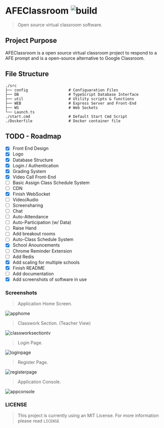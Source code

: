 # AFEClassroom ![build](https://img.shields.io/badge/build-passing-brightgreen.svg?style=flat)
> Open source virtual classroom software.

## Project Purpose
AFEClassroom is a open source virtual classroom project to respond to a AFE prompt and is a open-source alternative to Google Classroom.

## File Structure
    ./src
    ├── config                  # Configuaration Files
    ├── DB                      # TypeScript Database Interface
    ├── util                    # Utility scripts & functions
    ├── WEB                     # Express Server and Front-End
    ├── WS                      # Web Sockets
    └── Launch.ts
    ./start.cmd                 # Default Start Cmd Script
    ./Dockerfile                # Docker container file

## TODO - Roadmap
- [x] Front End Design
- [x] Logo
- [x] Database Structure
- [x] Login / Authentication
- [x] Grading System
- [x] Video Call Front-End
- [ ] Basic Assign Class Schedule System
- [ ] CDN
- [x] Finish WebSocket
- [ ] Video/Audio
- [ ] Screensharing
- [ ] Chat
- [ ] Auto-Attendance  
- [ ] Auto-Participation (w/ Data)
- [ ] Raise Hand
- [ ] Add breakout rooms
- [ ] Auto-Class Schedule System
- [x] School Anouncements 
- [ ] Chrome Reminder Extension
- [ ] Add Redis
- [x] Add scaling for multiple schools
- [x] Finish README
- [ ] Add documentation
- [x] Add screenshots of software in use

### Screenshots
> Application Home Screen.

![apphome](https://cdn.discordapp.com/attachments/811807146395828304/816458642739036160/unknown.png)

> Classwork Section. (Teacher View)

![classworksectiontv](https://cdn.discordapp.com/attachments/811688896479756351/816493652225425448/unknown.png)

> Login Page.

![loginpage](https://cdn.discordapp.com/attachments/811688896479756351/816498817863516160/unknown.png)

> Register Page.

![registerpage](https://cdn.discordapp.com/attachments/811688896479756351/816502315401871380/unknown.png)

> Application Console.

![appconsole](https://cdn.discordapp.com/attachments/811807146395828304/817630889314877440/unknown.png)

### LICENSE
> This project is currently using an MIT License. For more information please read `LICENSE`